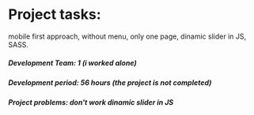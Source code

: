 <h1>Project tasks:</h1> mobile first approach, without menu, only one page, dinamic slider in JS, SASS.
<h5>Development Team: 1 (i worked alone)</h5>
<h5>Development period: 56 hours (the project is not completed)</h5>
<h5>Project problems: don't work dinamic slider in JS 
